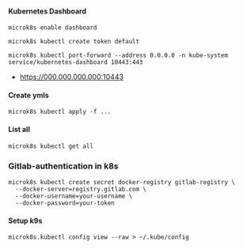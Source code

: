 #### Kubernetes Dashboard

```
microk8s enable dashboard
```

```
microk8s kubectl create token default
```

```
microk8s kubectl port-forward --address 0.0.0.0 -n kube-system service/kubernetes-dashboard 10443:443
```

- https://000.000.000.000:10443

#### Create ymls

```
microk8s kubectl apply -f ...
```

#### List all

```
microk8s kubectl get all
```

### Gitlab-authentication in k8s

```
microk8s kubectl create secret docker-registry gitlab-registry \
  --docker-server=registry.gitlab.com \
  --docker-username=your-username \
  --docker-password=your-token
```

#### Setup k9s

```
microk8s.kubectl config view --raw > ~/.kube/config
```


